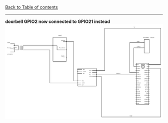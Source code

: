 [Back to Table of contents](0_index.md)
___
**doorbell GPIO2 now connected to GPIO21 instead**
![Circuit](images/circuit.png)